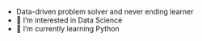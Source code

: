 - Data-driven problem solver and never ending learner
- 👀 I’m interested in Data Science
- 🌱 I’m currently learning Python

<!---
amytakeuchi/amytakeuchi is a ✨ special ✨ repository because its `README.md` (this file) appears on your GitHub profile.
You can click the Preview link to take a look at your changes.
--->
